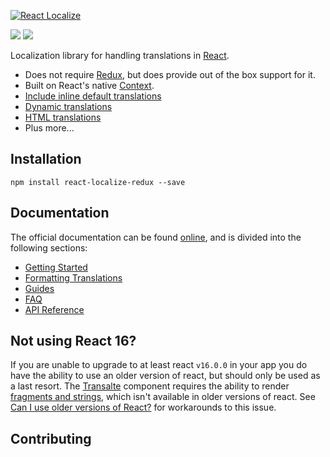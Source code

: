 <p>
  <a href="https://github.com/ryandrewjohnson/react-localize-redux">
    <img alt="React Localize" src="https://ryandrewjohnson.github.io/react-localize-docs/images/react-localize-redux-new.png">
  </a>
</p>

</hr>

<p>
  <a href="https://www.npmjs.com/package/react-localize-redux"><img src="https://img.shields.io/npm/dm/react-localize-redux.svg?style=flat-square"></a>
  <a href="https://travis-ci.org/ryandrewjohnson/react-localize-redux"><img src="https://img.shields.io/travis/ryandrewjohnson/react-localize-redux/master.svg?style=flat-square"></a>
</p>


Localization library for handling translations in [React](https://facebook.github.io/react).

* Does not require [Redux](https://redux.js.org/), but does provide out of the box support for it.
* Built on React's native [Context](https://reactjs.org/docs/context.html).
* [Include inline default translations](https://ryandrewjohnson.github.io/react-localize-docs/#include-inline-default-translations)
* [Dynamic translations](https://ryandrewjohnson.github.io/react-localize-docs/#dynamic-translations)
* [HTML translations](https://ryandrewjohnson.github.io/react-localize-docs/#html-translations)
* Plus more...



## Installation

```
npm install react-localize-redux --save
```

## Documentation

The official documentation can be found [online](https://ryandrewjohnson.github.io/react-localize-docs/), and is divided into the following sections:

* [Getting Started](https://ryandrewjohnson.github.io/react-localize-docs/#getting-started)
* [Formatting Translations](https://ryandrewjohnson.github.io/react-localize-docs/#formatting-translations)
* [Guides](https://ryandrewjohnson.github.io/react-localize-docs/#guides)
* [FAQ](https://ryandrewjohnson.github.io/react-localize-docs/#faq)
* [API Reference](https://ryandrewjohnson.github.io/react-localize-docs/#api-reference)

## Not using React 16?

If you are unable to upgrade to at least react `v16.0.0` in your app you do have the ability to use an
older version of react, but should only be used as a last resort. The [Transalte](https://ryandrewjohnson.github.io/react-localize-docs/#translate-2) component 
requires the ability to render [fragments and strings](https://reactjs.org/blog/2017/09/26/react-v16.0.html#new-render-return-types-fragments-and-strings), which isn't available in older versions of react. See [Can I use older versions of React?](https://ryandrewjohnson.github.io/react-localize-docs/#can-i-use-older-versions-of-react) for workarounds to this issue.

## Contributing